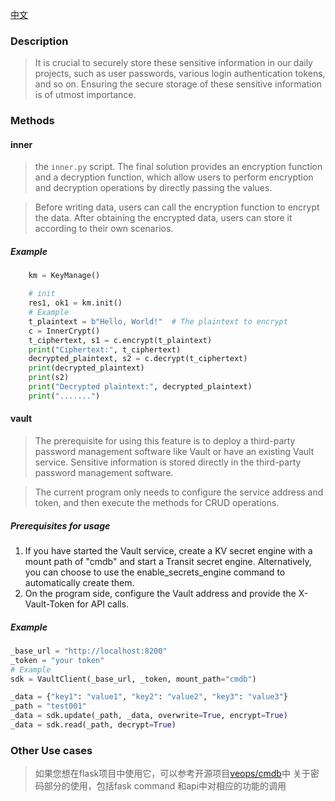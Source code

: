 [中文](README.md)
### Description
> It is crucial to securely store these sensitive information in our daily projects, 
> such as user passwords, various login authentication tokens, and so on. Ensuring 
> the secure storage of these sensitive information is of utmost importance.

### Methods
#### inner
> the `inner.py` script. The final solution provides an encryption function and 
> a decryption function, which allow users to perform encryption and decryption 
> operations by directly passing the values. 

> Before writing data, users can call the encryption function to encrypt the data. 
> After obtaining the encrypted data, users can store it according to their own scenarios.

##### Example
```python
    km = KeyManage()

    # init
    res1, ok1 = km.init()
    # Example
    t_plaintext = b"Hello, World!"  # The plaintext to encrypt
    c = InnerCrypt()
    t_ciphertext, s1 = c.encrypt(t_plaintext)
    print("Ciphertext:", t_ciphertext)
    decrypted_plaintext, s2 = c.decrypt(t_ciphertext)
    print(decrypted_plaintext)
    print(s2)
    print("Decrypted plaintext:", decrypted_plaintext)
    print(".......")
```

#### vault
> The prerequisite for using this feature is to deploy a third-party 
> password management software like Vault or have an existing Vault service.
> Sensitive information is stored directly in the third-party password 
> management software. 

> The current program only needs to configure the service address and token, 
> and then execute the methods for CRUD operations.

##### Prerequisites for usage
1. If you have started the Vault service, create a KV secret engine with a mount path of "cmdb" and start a Transit secret engine. Alternatively, you can choose to use the enable_secrets_engine command to automatically create them.
2. On the program side, configure the Vault address and provide the X-Vault-Token for API calls.

##### Example
```python
_base_url = "http://localhost:8200"
_token = "your token"
# Example
sdk = VaultClient(_base_url, _token, mount_path="cmdb")

_data = {"key1": "value1", "key2": "value2", "key3": "value3"}
_path = "test001"
_data = sdk.update(_path, _data, overwrite=True, encrypt=True)
_data = sdk.read(_path, decrypt=True)
```

### Other Use cases
> 如果您想在flask项目中使用它，可以参考开源项目[veops/cmdb](http://github.com/veops/cmdb)中
> 关于密码部分的使用，包括fask command 和api中对相应的功能的调用